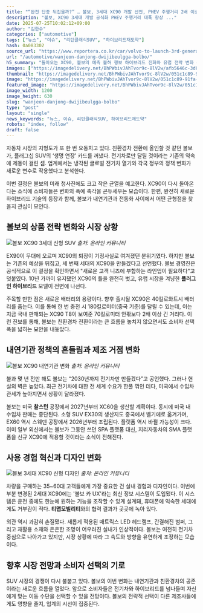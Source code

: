 ```yaml
---
title: "“완전 단종 뒤집을까?” … 볼보, 3세대 XC90 개발 선언, PHEV 주행거리 2배 이상 개선"
description: "볼보, XC90 3세대 개발 공식화 PHEV 주행거리 대폭 향상 ..."
date: 2025-07-25T10:02:12+09:00
author: "김한수"
categories: ["automotive"]
tags: ["뉴스", "이슈", "리턴클래식SUV", "하이브리드재도약"]
hash: 0a083302
source_url: "https://www.reportera.co.kr/car/volvo-to-launch-3rd-generation-xc90/"
url: "/automotive/wanjeon-danjong-dwijibeulgga-bolbo/"
h5_summary: "돌아오는 XC90, 볼보의 예측 불허 행보 하이브리드 진화와 유럽 전략 변화 주목"
images: ["https://imagedelivery.net/BhPWbivJAhTvor9c-8lV2w/afb5646c-3d88-47b9-e87f-8a1dfb539b00/public", "https://imagedelivery.net/BhPWbivJAhTvor9c-8lV2w/051c1c89-91fa-4f42-d0da-28941e022500/public", "https://imagedelivery.net/BhPWbivJAhTvor9c-8lV2w/818827ec-6cd6-47ee-0bff-4a972165aa00/public", "https://imagedelivery.net/BhPWbivJAhTvor9c-8lV2w/9743ba2d-e7a3-4598-a5ad-46547ded8000/public"]
thumbnail: "https://imagedelivery.net/BhPWbivJAhTvor9c-8lV2w/051c1c89-91fa-4f42-d0da-28941e022500/public"
image: "https://imagedelivery.net/BhPWbivJAhTvor9c-8lV2w/051c1c89-91fa-4f42-d0da-28941e022500/public"
featured_image: "https://imagedelivery.net/BhPWbivJAhTvor9c-8lV2w/051c1c89-91fa-4f42-d0da-28941e022500/public"
image_width: 1200
image_height: 630
slug: "wanjeon-danjong-dwijibeulgga-bolbo"
type: "post"
layout: "single"
news_keywords: "뉴스, 이슈, 리턴클래식SUV, 하이브리드재도약"
robots: "index, follow"
draft: false
---
```


자동차 시장의 지형도가 또 한 번 요동치고 있다. 친환경차 전환에 올인할 것 같던 볼보가, 플래그십 SUV의 ‘생명 연장’ 카드를 꺼냈다. 전기차로만 달릴 것이라는 기존의 약속에 제동이 걸린 셈. 업계에서는 냉각된 글로벌 전기차 열기와 각국 정부의 정책 변화가 새로운 변수로 작용했다고 분석한다.

이번 결정은 볼보의 미래 청사진에도 크고 작은 균열을 예고한다. XC90이 다시 돌아온다는 소식에 소비자들은 변화의 폭에 촉각을 곤두세우는 모습이다. 한편, 완전히 새로운 하이브리드 기술의 등장과 함께, 볼보가 내연기관과 전동화 사이에서 어떤 균형점을 찾을지 관심이 모인다.

## 볼보의 상품 전략 변화와 시장 상황

![볼보 XC90 3세대 신형 SUV](https://imagedelivery.net/BhPWbivJAhTvor9c-8lV2w/afb5646c-3d88-47b9-e87f-8a1dfb539b00/public)
*출처: 온라인 커뮤니티*


EX90이 무대에 오르며 XC90의 퇴장이 기정사실로 여겨졌던 분위기였다. 하지만 볼보는 기존의 예상을 뒤집고, 세 번째 세대의 XC90을 만들겠다고 선언했다. 볼보 경영진은 공식적으로 이 결정을 확인하면서 "새로운 고객 니즈에 부합하는 라인업이 필요하다"고 덧붙였다. 10년 가까이 유지됐던 XC90의 틀을 완전히 벗고, 유럽 시장을 겨냥한 **플러그인 하이브리드** 모델이 전면에 나선다.

주목할 만한 점은 새로운 배터리의 용량이다. 향후 출시될 XC90은 40킬로와트시 배터리를 품는다. 이를 통해 한 번 충전 시 180킬로미터(중국 기준)를 달릴 수 있는데, 이는 지금 국내 판매되는 XC90 T8이 보여준 70킬로미터 안팎보다 2배 이상 긴 거리다. 이런 진보를 통해, 볼보는 친환경차 전환이라는 큰 흐름을 놓치지 않으면서도 소비자 선택폭을 넓히는 묘안을 내놓았다.

## 내연기관 정책의 흔들림과 제조 거점 변화

![볼보 XC90 내연기관 변화](https://imagedelivery.net/BhPWbivJAhTvor9c-8lV2w/9743ba2d-e7a3-4598-a5ad-46547ded8000/public)
*출처: 온라인 커뮤니티*


불과 몇 년 전만 해도 볼보는 “2030년까지 전기차만 만들겠다”고 공언했다. 그러나 현실의 벽은 높았다. 최근 전기차에 대한 전 세계 수요가 한풀 꺾인 데다, 미국에서 수입차 관세가 높아지면서 상황이 달라졌다.

볼보는 미국 **찰스턴** 공장에서 2027년부터 XC60을 생산할 계획이다. 동시에 미국 내 수입차 판매는 중단된다. 소형 SUV EX30의 생산지도 중국에서 벨기에로 옮겨가며, EX60 역시 스웨덴 공장에서 2026년부터 조립된다. 플랫폼 역시 바뀔 가능성이 크다. 이미 일부 외신에서는 볼보가 그동안 쓰던 SPA 플랫폼 대신, 지리자동차의 SMA 플랫폼을 신규 XC90에 적용할 것이라는 소식이 전해진다.

## 사용 경험 혁신과 디자인 변화

![볼보 3세대 XC90 신형 디자인](https://imagedelivery.net/BhPWbivJAhTvor9c-8lV2w/818827ec-6cd6-47ee-0bff-4a972165aa00/public)
*출처: 온라인 커뮤니티*


차량을 구매하는 35~60대 고객들에게 가장 중요한 건 실내 경험과 디자인이다. 이번에 부분 변경된 2세대 XC90에는 '볼보 카 UX'라는 최신 정보 시스템이 도입됐다. 이 시스템은 운전 중에도 한눈에 원하는 기능을 조작할 수 있게 설계돼, 휴대폰에 익숙한 세대에게도 거부감이 적다. **티맵모빌리티**와의 협력 결과가 곳곳에 녹아 있다.

외관 역시 과감히 손질됐다. 새롭게 적용된 매트릭스 LED 헤드램프, 간결해진 범퍼, 그리고 재활용 소재와 은은한 조명이 어우러진 실내가 인상적이다. 볼보는 여전히 전기차 중심으로 나아가고 있지만, 시장 상황에 따라 그 속도와 방향을 유연하게 조정하는 모습이다.

## 향후 시장 전망과 소비자 선택의 기로

SUV 시장의 경쟁이 다시 불붙고 있다. 볼보의 이번 변화는 내연기관과 친환경차의 공존이라는 새로운 흐름을 열었다. 앞으로 소비자들은 전기차와 하이브리드를 넘나들며 자신에게 맞는 이동 수단을 선택할 수 있을 전망이다. 볼보의 전략적 선택이 다른 제조사들에게도 영향을 줄지, 업계의 시선이 집중된다.
